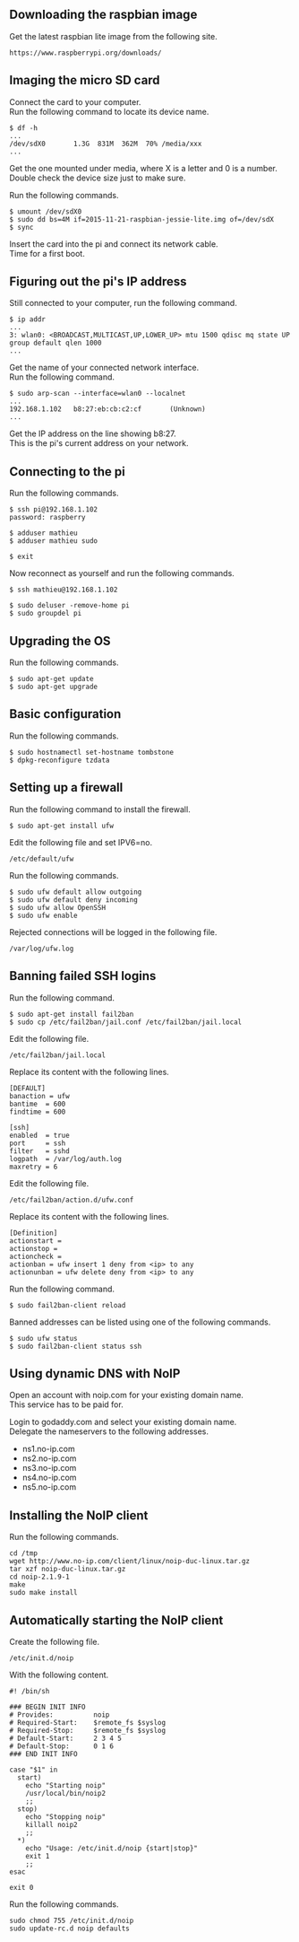 Downloading the raspbian image
------------------------------
Get the latest raspbian lite image from the following site.

    https://www.raspberrypi.org/downloads/

Imaging the micro SD card
-------------------------
Connect the card to your computer.  
Run the following command to locate its device name.

    $ df -h
    ...
    /dev/sdX0       1.3G  831M  362M  70% /media/xxx
    ...

Get the one mounted under media, where X is a letter and 0 is a number.  
Double check the device size just to make sure.

Run the following commands.

    $ umount /dev/sdX0
    $ sudo dd bs=4M if=2015-11-21-raspbian-jessie-lite.img of=/dev/sdX
    $ sync

Insert the card into the pi and connect its network cable.  
Time for a first boot.

Figuring out the pi's IP address
--------------------------------
Still connected to your computer, run the following command.

    $ ip addr
    ...
    3: wlan0: <BROADCAST,MULTICAST,UP,LOWER_UP> mtu 1500 qdisc mq state UP group default qlen 1000
    ...

Get the name of your connected network interface.  
Run the following command.

    $ sudo arp-scan --interface=wlan0 --localnet
    ...
    192.168.1.102   b8:27:eb:cb:c2:cf       (Unknown)
    ...

Get the IP address on the line showing b8:27.  
This is the pi's current address on your network.

Connecting to the pi
--------------------
Run the following commands.

    $ ssh pi@192.168.1.102
    password: raspberry

    $ adduser mathieu
    $ adduser mathieu sudo

    $ exit

Now reconnect as yourself and run the following commands.

    $ ssh mathieu@192.168.1.102

    $ sudo deluser -remove-home pi
    $ sudo groupdel pi

Upgrading the OS
----------------
Run the following commands.

    $ sudo apt-get update
    $ sudo apt-get upgrade

Basic configuration
-------------------
Run the following commands.

    $ sudo hostnamectl set-hostname tombstone
    $ dpkg-reconfigure tzdata

Setting up a firewall
---------------------
Run the following command to install the firewall.

    $ sudo apt-get install ufw

Edit the following file and set IPV6=no.

    /etc/default/ufw

Run the following commands.

    $ sudo ufw default allow outgoing
    $ sudo ufw default deny incoming
    $ sudo ufw allow OpenSSH
    $ sudo ufw enable

Rejected connections will be logged in the following file.

    /var/log/ufw.log

Banning failed SSH logins
-------------------------
Run the following command.

    $ sudo apt-get install fail2ban
    $ sudo cp /etc/fail2ban/jail.conf /etc/fail2ban/jail.local

Edit the following file.

    /etc/fail2ban/jail.local

Replace its content with the following lines.

    [DEFAULT]
    banaction = ufw
    bantime  = 600
    findtime = 600

    [ssh]
    enabled  = true
    port     = ssh
    filter   = sshd
    logpath  = /var/log/auth.log
    maxretry = 6

Edit the following file.

    /etc/fail2ban/action.d/ufw.conf

Replace its content with the following lines.

    [Definition]
    actionstart =
    actionstop =
    actioncheck =
    actionban = ufw insert 1 deny from <ip> to any
    actionunban = ufw delete deny from <ip> to any

Run the following command.

    $ sudo fail2ban-client reload

Banned addresses can be listed using one of the following commands.

    $ sudo ufw status
    $ sudo fail2ban-client status ssh

Using dynamic DNS with NoIP
---------------------------
Open an account with noip.com for your existing domain name.  
This service has to be paid for.

Login to godaddy.com and select your existing domain name.  
Delegate the nameservers to the following addresses.

- ns1.no-ip.com
- ns2.no-ip.com
- ns3.no-ip.com
- ns4.no-ip.com
- ns5.no-ip.com

Installing the NoIP client
--------------------------
Run the following commands.

    cd /tmp
    wget http://www.no-ip.com/client/linux/noip-duc-linux.tar.gz
    tar xzf noip-duc-linux.tar.gz
    cd noip-2.1.9-1
    make
    sudo make install

Automatically starting the NoIP client
--------------------------------------
Create the following file.

    /etc/init.d/noip

With the following content.

    #! /bin/sh

    ### BEGIN INIT INFO
    # Provides:          noip
    # Required-Start:    $remote_fs $syslog
    # Required-Stop:     $remote_fs $syslog
    # Default-Start:     2 3 4 5
    # Default-Stop:      0 1 6
    ### END INIT INFO

    case "$1" in
      start)
        echo "Starting noip"
        /usr/local/bin/noip2
        ;;
      stop)
        echo "Stopping noip"
        killall noip2
        ;;
      *)
        echo "Usage: /etc/init.d/noip {start|stop}"
        exit 1
        ;;
    esac

    exit 0

Run the following commands.

    sudo chmod 755 /etc/init.d/noip
    sudo update-rc.d noip defaults
